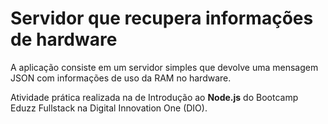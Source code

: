 # Servidor que recupera informações de hardware

A aplicação consiste em um servidor simples que devolve uma mensagem JSON com informações de uso da RAM no hardware. 

Atividade prática realizada na de Introdução ao **Node.js** do Bootcamp Eduzz Fullstack na Digital Innovation One (DIO).


